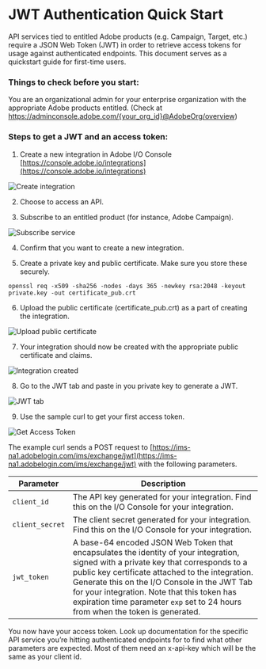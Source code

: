 # JWT Authentication Quick Start


API services tied to entitled Adobe products (e.g. Campaign, Target, etc.) require a JSON Web Token (JWT) in order to retrieve access tokens for usage against authenticated endpoints. This document serves as a quickstart guide for first-time users.

### Things to check before you start:

You are an organizational admin for your enterprise organization with the appropriate Adobe products entitled. (Check at https://adminconsole.adobe.com/{your_org_id}@AdobeOrg/overview)

### Steps to get a JWT and an access token:

1. Create a new integration in Adobe I/O Console [https://console.adobe.io/integrations](https://console.adobe.io/integrations)

![Create integration](../img/auth_jwtqs_01.png "Create integration") 

2. Choose to access an API.

3. Subscribe to an entitled product (for instance, Adobe Campaign).

![Subscribe service](../img/auth_jwtqs_02.png "Subscribe service")

4. Confirm that you want to create a new integration.

5. Create a private key and public certificate. Make sure you store these securely.

`openssl req -x509 -sha256 -nodes -days 365 -newkey rsa:2048 -keyout private.key -out certificate_pub.crt`

6. Upload the public certificate (certificate_pub.crt) as a part of creating the integration.

![Upload public certificate](../img/auth_jwtqs_03.png "Upload public certificate")

7. Your integration should now be created with the appropriate public certificate and claims.

![Integration created](../img/auth_jwtqs_04.png "Integration created")

8. Go to the JWT tab and paste in you private key to generate a JWT.

![JWT tab](../img/auth_jwtqs_05.png "JWT tab")

9. Use the sample curl to get your first access token. 

![Get Access Token](../img/auth_jwtqs_06.png "Get access token")

The example curl sends a POST request to [https://ims-na1.adobelogin.com/ims/exchange/jwt](https://ims-na1.adobelogin.com/ims/exchange/jwt) with the following parameters.

| Parameter | Description|
|---|---|
| `client_id`     | The API key generated for your integration. Find this on the I/O Console for your integration.|
| `client_secret` | The client secret generated for your integration. Find this on the I/O Console for your integration.|
| `jwt_token`     | A base-64 encoded JSON Web Token that encapsulates the identity of your integration, signed with a private key that corresponds to a public key certificate attached to the integration. Generate this on the I/O Console in the JWT Tab for your integration. Note that this token has expiration time parameter `exp` set to 24 hours from when the token is generated.| 

You now have your access token. Look up documentation for the specific API service you’re hitting authenticated endpoints for to find what other parameters are expected. Most of them need an x-api-key which will be the same as your client id.
